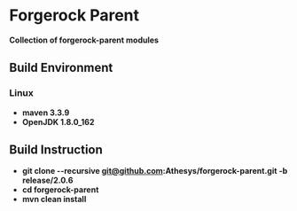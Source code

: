 # Forgerock Parent

**Collection of forgerock-parent modules**

## Build Environment

### Linux
* **maven 3.3.9**
* **OpenJDK 1.8.0_162**

## Build Instruction

* **git clone --recursive git@github.com:Athesys/forgerock-parent.git -b release/2.0.6**
* **cd forgerock-parent**
* **mvn clean install**
